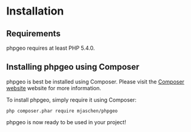 # Installation

## Requirements

phpgeo requires at least PHP 5.4.0.

## Installing phpgeo using Composer

phpgeo is best be installed using Composer. Please visit the 
[Composer website](https://getcomposer.org/) website for more information.


To install phpgeo, simply require it using Composer:

    php composer.phar require mjaschen/phpgeo

phpgeo is now ready to be used in your project!
